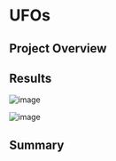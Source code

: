 # UFOs

## Project Overview

## Results


![image](https://user-images.githubusercontent.com/112590378/202335988-61b5d1ca-5a57-4884-b2ac-21a9d75e7528.png)

![image](https://user-images.githubusercontent.com/112590378/202336010-8d42ff55-6171-461f-bd51-731b7003bdb9.png)


## Summary
